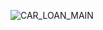 ![CAR_LOAN_MAIN](https://github.com/edorejel/CSIT-107/assets/110068017/86c48139-66bc-44a3-b466-f2123c99e871)
